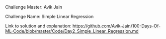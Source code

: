 Challenge Master: Avik Jain 

Challenge Name: Simple Linear Regression

Link to solution and explanation: https://github.com/Avik-Jain/100-Days-Of-ML-Code/blob/master/Code/Day2_Simple_Linear_Regression.md